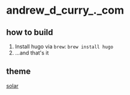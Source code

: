 # andrew_d_curry_._com

## how to build

1. Install hugo via `brew`: `brew install hugo`
2. ...and that's it

## theme

[solar](https://themes.gohugo.io/themes/solar-theme-hugo/)

